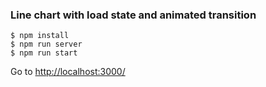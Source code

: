 ### Line chart with load state and animated transition


```
$ npm install
$ npm run server
$ npm run start
```

Go to [http://localhost:3000/](http://localhost:3000/)

